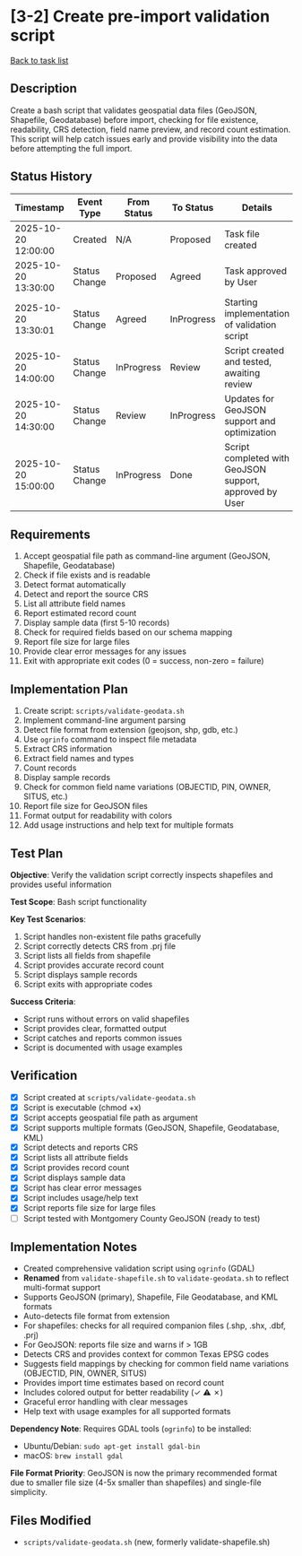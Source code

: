 # [3-2] Create pre-import validation script

[Back to task list](./tasks.md)

## Description

Create a bash script that validates geospatial data files (GeoJSON, Shapefile, Geodatabase) before import, checking for file existence, readability, CRS detection, field name preview, and record count estimation. This script will help catch issues early and provide visibility into the data before attempting the full import.

## Status History

| Timestamp | Event Type | From Status | To Status | Details | User |
|-----------|------------|-------------|-----------|---------|------|
| 2025-10-20 12:00:00 | Created | N/A | Proposed | Task file created | AI_Agent |
| 2025-10-20 13:30:00 | Status Change | Proposed | Agreed | Task approved by User | User |
| 2025-10-20 13:30:01 | Status Change | Agreed | InProgress | Starting implementation of validation script | AI_Agent |
| 2025-10-20 14:00:00 | Status Change | InProgress | Review | Script created and tested, awaiting review | AI_Agent |
| 2025-10-20 14:30:00 | Status Change | Review | InProgress | Updates for GeoJSON support and optimization | AI_Agent |
| 2025-10-20 15:00:00 | Status Change | InProgress | Done | Script completed with GeoJSON support, approved by User | User |

## Requirements

1. Accept geospatial file path as command-line argument (GeoJSON, Shapefile, Geodatabase)
2. Check if file exists and is readable
3. Detect format automatically
4. Detect and report the source CRS
5. List all attribute field names
6. Report estimated record count
7. Display sample data (first 5-10 records)
8. Check for required fields based on our schema mapping
9. Report file size for large files
10. Provide clear error messages for any issues
11. Exit with appropriate exit codes (0 = success, non-zero = failure)

## Implementation Plan

1. Create script: `scripts/validate-geodata.sh`
2. Implement command-line argument parsing
3. Detect file format from extension (geojson, shp, gdb, etc.)
4. Use `ogrinfo` command to inspect file metadata
5. Extract CRS information
6. Extract field names and types
7. Count records
8. Display sample records
9. Check for common field name variations (OBJECTID, PIN, OWNER, SITUS, etc.)
10. Report file size for GeoJSON files
11. Format output for readability with colors
12. Add usage instructions and help text for multiple formats

## Test Plan

**Objective**: Verify the validation script correctly inspects shapefiles and provides useful information

**Test Scope**: Bash script functionality

**Key Test Scenarios**:
1. Script handles non-existent file paths gracefully
2. Script correctly detects CRS from .prj file
3. Script lists all fields from shapefile
4. Script provides accurate record count
5. Script displays sample records
6. Script exits with appropriate codes

**Success Criteria**: 
- Script runs without errors on valid shapefiles
- Script provides clear, formatted output
- Script catches and reports common issues
- Script is documented with usage examples

## Verification

- [x] Script created at `scripts/validate-geodata.sh`
- [x] Script is executable (chmod +x)
- [x] Script accepts geospatial file path as argument
- [x] Script supports multiple formats (GeoJSON, Shapefile, Geodatabase, KML)
- [x] Script detects and reports CRS
- [x] Script lists all attribute fields
- [x] Script provides record count
- [x] Script displays sample data
- [x] Script has clear error messages
- [x] Script includes usage/help text
- [x] Script reports file size for large files
- [ ] Script tested with Montgomery County GeoJSON (ready to test)

## Implementation Notes

- Created comprehensive validation script using `ogrinfo` (GDAL)
- **Renamed** from `validate-shapefile.sh` to `validate-geodata.sh` to reflect multi-format support
- Supports GeoJSON (primary), Shapefile, File Geodatabase, and KML formats
- Auto-detects file format from extension
- For shapefiles: checks for all required companion files (.shp, .shx, .dbf, .prj)
- For GeoJSON: reports file size and warns if > 1GB
- Detects CRS and provides context for common Texas EPSG codes
- Suggests field mappings by checking for common field name variations (OBJECTID, PIN, OWNER, SITUS)
- Provides import time estimates based on record count
- Includes colored output for better readability (✓ ⚠ ✗)
- Graceful error handling with clear messages
- Help text with usage examples for all supported formats

**Dependency Note**: Requires GDAL tools (`ogrinfo`) to be installed:
- Ubuntu/Debian: `sudo apt-get install gdal-bin`
- macOS: `brew install gdal`

**File Format Priority**: GeoJSON is now the primary recommended format due to smaller file size (4-5x smaller than shapefiles) and single-file simplicity.

## Files Modified

- `scripts/validate-geodata.sh` (new, formerly validate-shapefile.sh)

